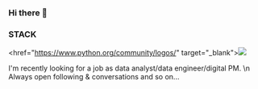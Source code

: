 ### Hi there 👋

<!--
**soybeanNAM/soybeanNAM** is a ✨ _special_ ✨ repository because its `README.md` (this file) appears on your GitHub profile.

Here are some ideas to get you started:

- 🔭 I’m currently working on ...
- 🌱 I’m currently learning ...
- 👯 I’m looking to collaborate on ...
- 🤔 I’m looking for help with ...
- 💬 Ask me about ...
- 📫 How to reach me: ...
- 😄 Pronouns: ...
- ⚡ Fun fact: ...
-->

### STACK 

<href="https://www.python.org/community/logos/" target="_blank"><img src="https://img.shields.io/badge/Python-#3776AB?style=flat-square&logo=Vimeo&logoColor=white"/>


I'm recently looking for a job as data analyst/data engineer/digital PM. \n
Always open following & conversations and so on...

